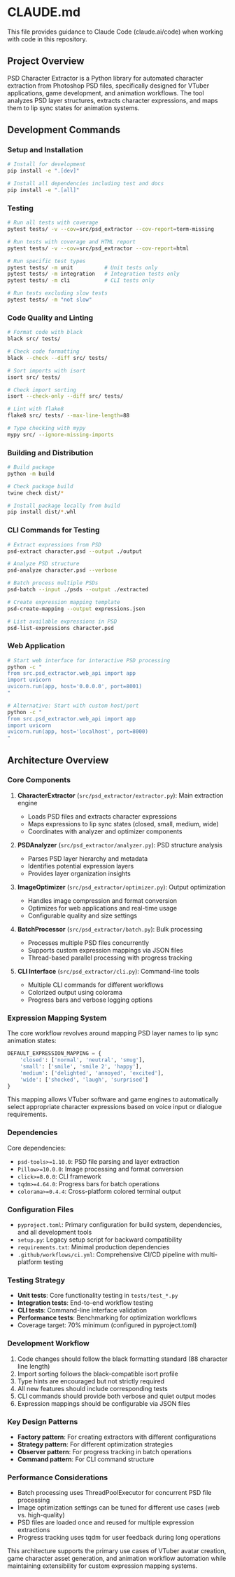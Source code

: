 # CLAUDE.md

This file provides guidance to Claude Code (claude.ai/code) when working with code in this repository.

## Project Overview

PSD Character Extractor is a Python library for automated character extraction from Photoshop PSD files, specifically designed for VTuber applications, game development, and animation workflows. The tool analyzes PSD layer structures, extracts character expressions, and maps them to lip sync states for animation systems.

## Development Commands

### Setup and Installation
```bash
# Install for development
pip install -e ".[dev]"

# Install all dependencies including test and docs
pip install -e ".[all]"
```

### Testing
```bash
# Run all tests with coverage
pytest tests/ -v --cov=src/psd_extractor --cov-report=term-missing

# Run tests with coverage and HTML report
pytest tests/ -v --cov=src/psd_extractor --cov-report=html

# Run specific test types
pytest tests/ -m unit          # Unit tests only
pytest tests/ -m integration   # Integration tests only
pytest tests/ -m cli           # CLI tests only

# Run tests excluding slow tests
pytest tests/ -m "not slow"
```

### Code Quality and Linting
```bash
# Format code with black
black src/ tests/

# Check code formatting
black --check --diff src/ tests/

# Sort imports with isort
isort src/ tests/

# Check import sorting
isort --check-only --diff src/ tests/

# Lint with flake8
flake8 src/ tests/ --max-line-length=88

# Type checking with mypy
mypy src/ --ignore-missing-imports
```

### Building and Distribution
```bash
# Build package
python -m build

# Check package build
twine check dist/*

# Install package locally from build
pip install dist/*.whl
```

### CLI Commands for Testing
```bash
# Extract expressions from PSD
psd-extract character.psd --output ./output

# Analyze PSD structure
psd-analyze character.psd --verbose

# Batch process multiple PSDs
psd-batch --input ./psds --output ./extracted

# Create expression mapping template
psd-create-mapping --output expressions.json

# List available expressions in PSD
psd-list-expressions character.psd
```

### Web Application
```bash
# Start web interface for interactive PSD processing
python -c "
from src.psd_extractor.web_api import app
import uvicorn
uvicorn.run(app, host='0.0.0.0', port=8001)
"

# Alternative: Start with custom host/port
python -c "
from src.psd_extractor.web_api import app
import uvicorn
uvicorn.run(app, host='localhost', port=8000)
"
```

## Architecture Overview

### Core Components

1. **CharacterExtractor** (`src/psd_extractor/extractor.py`): Main extraction engine
   - Loads PSD files and extracts character expressions
   - Maps expressions to lip sync states (closed, small, medium, wide)
   - Coordinates with analyzer and optimizer components

2. **PSDAnalyzer** (`src/psd_extractor/analyzer.py`): PSD structure analysis
   - Parses PSD layer hierarchy and metadata
   - Identifies potential expression layers
   - Provides layer organization insights

3. **ImageOptimizer** (`src/psd_extractor/optimizer.py`): Output optimization
   - Handles image compression and format conversion
   - Optimizes for web applications and real-time usage
   - Configurable quality and size settings

4. **BatchProcessor** (`src/psd_extractor/batch.py`): Bulk processing
   - Processes multiple PSD files concurrently
   - Supports custom expression mappings via JSON files
   - Thread-based parallel processing with progress tracking

5. **CLI Interface** (`src/psd_extractor/cli.py`): Command-line tools
   - Multiple CLI commands for different workflows
   - Colorized output using colorama
   - Progress bars and verbose logging options

### Expression Mapping System

The core workflow revolves around mapping PSD layer names to lip sync animation states:

```python
DEFAULT_EXPRESSION_MAPPING = {
    'closed': ['normal', 'neutral', 'smug'],
    'small': ['smile', 'smile 2', 'happy'],
    'medium': ['delighted', 'annoyed', 'excited'],
    'wide': ['shocked', 'laugh', 'surprised']
}
```

This mapping allows VTuber software and game engines to automatically select appropriate character expressions based on voice input or dialogue requirements.

### Dependencies

Core dependencies:
- `psd-tools>=1.10.0`: PSD file parsing and layer extraction
- `Pillow>=10.0.0`: Image processing and format conversion
- `click>=8.0.0`: CLI framework
- `tqdm>=4.64.0`: Progress bars for batch operations
- `colorama>=0.4.4`: Cross-platform colored terminal output

### Configuration Files

- `pyproject.toml`: Primary configuration for build system, dependencies, and all development tools
- `setup.py`: Legacy setup script for backward compatibility
- `requirements.txt`: Minimal production dependencies
- `.github/workflows/ci.yml`: Comprehensive CI/CD pipeline with multi-platform testing

### Testing Strategy

- **Unit tests**: Core functionality testing in `tests/test_*.py`
- **Integration tests**: End-to-end workflow testing
- **CLI tests**: Command-line interface validation
- **Performance tests**: Benchmarking for optimization workflows
- Coverage target: 70% minimum (configured in pyproject.toml)

### Development Workflow

1. Code changes should follow the black formatting standard (88 character line length)
2. Import sorting follows the black-compatible isort profile
3. Type hints are encouraged but not strictly required
4. All new features should include corresponding tests
5. CLI commands should provide both verbose and quiet output modes
6. Expression mappings should be configurable via JSON files

### Key Design Patterns

- **Factory pattern**: For creating extractors with different configurations
- **Strategy pattern**: For different optimization strategies
- **Observer pattern**: For progress tracking in batch operations
- **Command pattern**: For CLI command structure

### Performance Considerations

- Batch processing uses ThreadPoolExecutor for concurrent PSD file processing
- Image optimization settings can be tuned for different use cases (web vs. high-quality)
- PSD files are loaded once and reused for multiple expression extractions
- Progress tracking uses tqdm for user feedback during long operations

This architecture supports the primary use cases of VTuber avatar creation, game character asset generation, and animation workflow automation while maintaining extensibility for custom expression mapping systems.
